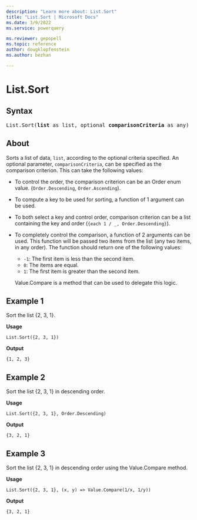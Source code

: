```yaml
---
description: "Learn more about: List.Sort"
title: "List.Sort | Microsoft Docs"
ms.date: 3/9/2022
ms.service: powerquery

ms.reviewer: gepopell
ms.topic: reference
author: dougklopfenstein
ms.author: bezhan

---
```

# List.Sort

## Syntax

<pre>
List.Sort(<b>list</b> as list, optional <b>comparisonCriteria</b> as any) as list  
</pre>
  
## About

Sorts a list of data, `list`, according to the optional criteria specified. An optional parameter, `comparisonCriteria`, can be specified as the comparison criterion. This can take the following values:

* To control the order, the comparison criterion can be an Order enum value. (`Order.Descending`, `Order.Ascending`).
* To compute a key to be used for sorting, a function of 1 argument can be used.
* To both select a key and control order, comparison criterion can be a list containing the key and order (`{each 1 / _, Order.Descending}`).
* To completely control the comparison, a function of 2 arguments can be used. This function will be passed two items from the list (any two items, in any order). The function should return one of the following values:

  * `-1`: The first item is less than the second item.
  * `0`: The items are equal.
  * `1`: The first item is greater than the second item.

  Value.Compare is a method that can be used to delegate this logic.

## Example 1

Sort the list {2, 3, 1}.

**Usage**

```powerquery-m
List.Sort({2, 3, 1})
```

**Output**

`{1, 2, 3}`

## Example 2

Sort the list {2, 3, 1} in descending order.

**Usage**

```powerquery-m
List.Sort({2, 3, 1}, Order.Descending)
```

**Output**

`{3, 2, 1}`

## Example 3

Sort the list {2, 3, 1} in descending order using the Value.Compare method.

**Usage**

```powerquery-m
List.Sort({2, 3, 1}, (x, y) => Value.Compare(1/x, 1/y))
```

**Output**

`{3, 2, 1}`
